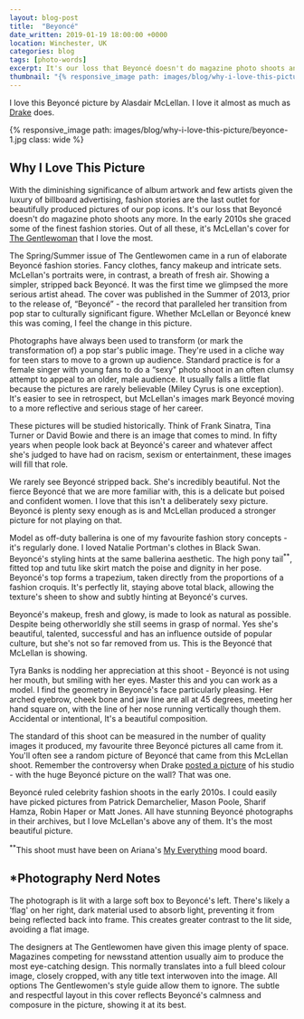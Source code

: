 ```yaml
---
layout: blog-post
title:  "Beyoncé"
date_written: 2019-01-19 18:00:00 +0000
location: Winchester, UK
categories: blog
tags: [photo-words]
excerpt: It's our loss that Beyoncé doesn't do magazine photo shoots any more. In the early 2010s she graced some of the finest fashion stories. Out of all these, it's Alasdair McLellan's cover for The Gentlewoman that I love the most.
thumbnail: "{% responsive_image path: images/blog/why-i-love-this-picture/beyonce-1.jpg class: wide %}"
---
```

I love this Beyoncé picture by Alasdair McLellan. I love it almost as much as [Drake](https://www.elle.com/culture/music/a12186209/drake-has-a-huge-portrait-of-beyonce-on-his-wall/) does.

{% responsive_image path: images/blog/why-i-love-this-picture/beyonce-1.jpg class: wide %}

## Why I Love This Picture
With the diminishing significance of album artwork and few artists given the luxury of billboard advertising, fashion stories are the last outlet for beautifully produced pictures of our pop icons. It's our loss that Beyoncé doesn't do magazine photo shoots any more. In the early 2010s she graced some of the finest fashion stories. Out of all these, it's McLellan's cover for [The Gentlewoman](https://thegentlewoman.co.uk/library/beyonce) that I love the most.

The Spring/Summer issue of The Gentlewomen came in a run of elaborate Beyoncé fashion stories. Fancy clothes, fancy makeup and intricate sets. McLellan's portraits were, in contrast, a breath of fresh air. Showing a simpler, stripped back Beyoncé. It was the first time we glimpsed the more serious artist ahead. The cover was published in the Summer of 2013, prior to the release of, “Beyoncé” - the record that paralleled her transition from pop star to culturally significant figure. Whether McLellan or Beyoncé knew this was coming, I feel the change in this picture.

Photographs have always been used to transform (or mark the transformation of) a pop star's public image. They're used in a cliche way for teen stars to move to a grown up audience. Standard practice is for a female singer with young fans to do a “sexy" photo shoot in an often clumsy attempt to appeal to an older, male audience. It usually falls a little flat because the pictures are rarely believable (Miley Cyrus is one exception). It's easier to see in retrospect, but McLellan's images mark Beyoncé moving to a more reflective and serious stage of her career.

These pictures will be studied historically. Think of Frank Sinatra, Tina Turner or David Bowie and there is an image that comes to mind. In fifty years when people look back at Beyoncé's career and whatever affect she's judged to have had on racism, sexism or entertainment, these images will fill that role.

We rarely see Beyoncé stripped back. She's incredibly beautiful. Not the fierce Beyoncé that we are more familiar with, this is a delicate but poised and confident women. I love that this isn't a deliberately sexy picture. Beyoncé is plenty sexy enough as is and McLellan produced a stronger picture for not playing on that.

Model as off-duty ballerina is one of my favourite fashion story concepts - it's regularly done. I loved Natalie Portman's clothes in Black Swan. Beyoncé's styling hints at the same ballerina aesthetic. The high pony tail<sup>\*\*</sup>, fitted top and tutu like skirt match the poise and dignity in her pose. Beyoncé's top forms a trapezium, taken directly from the proportions of a fashion croquis. It's perfectly lit, staying above total black, allowing the texture's sheen to show and subtly hinting at Beyoncé's curves.

Beyoncé's makeup, fresh and glowy, is made to look as natural as possible. Despite being otherworldly she still seems in grasp of normal. Yes she's beautiful, talented, successful and has an influence outside of popular culture, but she's not so far removed from us. This is the Beyoncé that McLellan is showing.

Tyra Banks is nodding her appreciation at this shoot - Beyoncé is not using her mouth, but smiling with her eyes. Master this and you can work as a model. I find the geometry in Beyoncé's face particularly pleasing. Her arched eyebrow, cheek bone and jaw line are all at 45 degrees, meeting her hand square on, with the line of her nose running vertically though them. Accidental or intentional, It's a beautiful composition.

The standard of this shoot can be measured in the number of quality images it produced, my favourite three Beyoncé pictures all came from it. You'll often see a random picture of Beyoncé that came from this McLellan shoot. Remember the controversy when Drake [posted a picture](https://www.instagram.com/p/BYsKcZgjEbC/) of his studio - with the huge Beyoncé picture on the wall? That was one.

Beyoncé ruled celebrity fashion shoots in the early 2010s. I could easily have picked pictures from Patrick Demarchelier, Mason Poole, Sharif Hamza, Robin Haper or Matt Jones.  All have stunning Beyoncé photographs in their archives, but I love McLellan's above any of them. It's the most beautiful picture.

<sup>\*\*</sup>This shoot must have been on Ariana's [My Everything](https://en.wikipedia.org/wiki/My_Everything_(Ariana_Grande_album)) mood board.

## \*Photography Nerd Notes
The photograph is lit with a large soft box to Beyoncé's left. There's likely a ‘flag' on her right, dark material used to absorb light, preventing it from being reflected back into frame. This creates greater contrast to the lit side, avoiding a flat image.

The designers at The Gentlewomen have given this image plenty of space. Magazines competing for newsstand attention usually aim to produce the most eye-catching design. This normally translates into a full bleed colour image, closely cropped, with any title text interwoven into the image. All options The Gentlewomen's style guide allow them to ignore. The subtle and respectful layout in this cover reflects Beyoncé's calmness and composure in the picture, showing it at its best.
